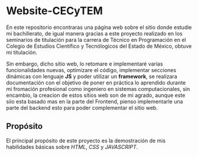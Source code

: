# Website-CECyTEM
En este repositorio encontraras una página web sobre el sitio donde estudie mi bachillerato, de igual manera gracias a este proyecto realizado en los seminarios de titulación para la carrera de Técnico en Programación en el Colegio de Estudios Científico y Tecnólogicos del Estado de México, obtuve mi titulación. 

Sin embargo, dicho sitio web, lo retomare e implementaré varias funcionalidades nuevas, optimizare el código, implementar secciones dinámicas con lenguaje **JS** y poder utilizar un **framework**, se realizara documentación con el objetivo de poner en práctica lo aprendido durante mi fromación profesional como ingeniero en sistemas computacionales, sin encambio, la creacion de estos sitios web son de mi agrado, aunque este siio esta basado mas en la parte del Frontend, pienso implementarle una parte del backend esto para poder complementar el sitio web. 

## Propósito
El principal propósito de este proyecto es la demostración de mis habilidades básicas sobre *HTML*, *CSS* y *JAVASCRIPT*. 


